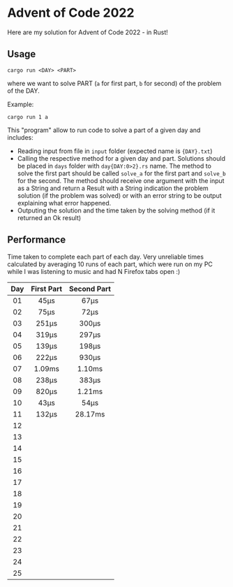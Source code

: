 # Advent of Code 2022

Here are my solution for Advent of Code 2022 - in Rust!

## Usage

```
cargo run <DAY> <PART>
```

where we want to solve PART (`a` for first part, `b` for second) of the problem of the DAY.

Example:

```
cargo run 1 a
```

This "program" allow to run code to solve a part of a given day and includes:
- Reading input from file in `input` folder (expected name is `{DAY}.txt`)
- Calling the respective method for a given day and part.
  Solutions should be placed in `days` folder with `day{DAY:0>2}.rs` name.
  The method to solve the first part should be called `solve_a` for the first part and `solve_b` for the second.
  The method should receive one argument with the input as a String and return a Result with a String indication
  the problem solution (if the problem was solved) or with an error string to be output explaining what error happened.
- Outputing the solution and the time taken by the solving method (if it returned an Ok result)

## Performance

Time taken to complete each part of each day.
Very unreliable times calculated by averaging 10 runs of each part,
which were run on my PC while I was listening to music and had N Firefox tabs open :)

|Day|First Part|Second Part|
|:-:|:--------:|:---------:|
|01|45µs|67µs|
|02|75µs|72µs|
|03|251µs|300µs|
|04|319µs|297µs|
|05|139µs|198µs|
|06|222µs|930µs|
|07|1.09ms|1.10ms|
|08|238µs|383µs|
|09|820µs|1.21ms|
|10|43µs|54µs|
|11|132µs|28.17ms|
|12|||
|13|||
|14|||
|15|||
|16|||
|17|||
|18|||
|19|||
|20|||
|21|||
|22|||
|23|||
|24|||
|25|||
